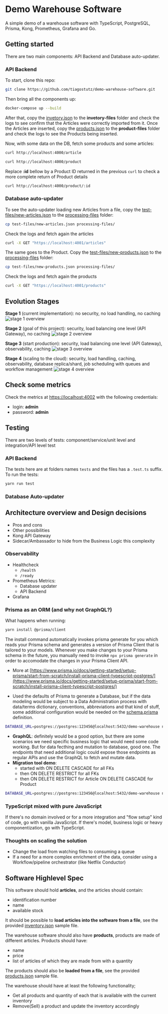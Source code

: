 # Demo Warehouse Software

A simple demo of a warehouse software with TypeScript, PostgreSQL, Prisma, Kong, Prometheus, Grafana and Go.

## Getting started

There are two main components: API Backend and Database auto-updater.

### API Backend

To start, clone this repo:

```bash
git clone https://github.com/tiagostutz/demo-warehouse-software.git
```

Then bring all the components up:

```bash
docker-compose up --build
```

After that, copy the [invetory.json](invetory.json) to the **invetory-files** folder and check the logs to see confirm that the Articles were correctly imported from it. Once the Articles are inserted, copy the [products.json](products.json) to the **product-files** folder and check the logs to see the Products being inserted.

Now, with some data on the DB, fetch some products and some articles:

```bash
curl http://localhost:4000/article
```

```bash
curl http://localhost:4000/product
```

Replace **:id** bellow by a Product ID returned in the previous `curl` to check a more complete return of Product details

```bash
curl http://localhost:4000/product/:id
```

### Database auto-updater

To see the auto-updater loading new Articles from a file, copy the [test-files/new-articles.json](test-files/new-articles.json) to the [processing-files](processing-files) folder:

```bash
cp test-files/new-articles.json processing-files/
```

Check the logs and fetch again the articles

```bash
curl -X GET "https://localhost:4001/articles"
```

The same goes to the Product. Copy the [test-files/new-products.json](test-files/new-products.json) to the [processing-files](processing-files) folder:

```bash
cp test-files/new-products.json processing-files/
```

Check the logs and fetch again the products

```bash
curl -X GET "https://localhost:4001/products"
```

## Evolution Stages

**Stage 1** (current implementation): no security, no load handling, no caching
![stage 1 overview](system-design-stage-1.jpg)

**Stage 2** (goal of this project): security, load balancing one level (API Gateway), no caching
![stage 2 overview](system-design-stage-2.jpg)

**Stage 3** (start production): security, load balancing one level (API Gateway), observability, caching
![stage 3 overview](system-design-stage-3.jpg)

**Stage 4** (scaling to the cloud): security, load handling, caching, observability, database replica/shard, job scheduling with queues and workflow management
![stage 4 overview](system-design-stage-4.jpg)

## Check some metrics

Check the metrics at [https://localhost:4002](https://localhost:4002) with the following credentials:

- login: **admin**
- password: **admin**

## Testing

There are two levels of tests: component/service/unit level and integration/API level test

### API Backend

The tests here are at folders names `tests` and the files has a `.test.ts` suffix. To run the tests:

```bash
yarn run test
```

### Database Auto-updater

## Architecture overview and Design decisions

- Pros and cons
- Other possibilities
- Kong API Gateway
- Sidecar/Ambassador to hide from the Business Logic this complexity

### Observability

- Healthcheck
  - `/health`
  - `/ready`
- Prometheus Metrics:
  - Database updater
  - API Backend
- Grafana

### Prisma as an ORM (and why not GraphQL?)

What happens when running:

```bash
yarn install @prisma/client
```

The install command automatically invokes prisma generate for you which reads your Prisma schema and generates a version of Prisma Client that is tailored to your models.
Whenever you make changes to your Prisma schema in the future, you manually need to invoke `npx prisma generate` in order to accomodate the changes in your Prisma Client API.

- More at [https://www.prisma.io/docs/getting-started/setup-prisma/start-from-scratch/install-prisma-client-typescript-postgres/](https://www.prisma.io/docs/getting-started/setup-prisma/start-from-scratch/install-prisma-client-typescript-postgres/)

- Used the defaults of Prisma to generate a Database, but if the data modeling would be subject to a Data Administration process with data/terms dictionary, conventions, abbreviations and that kind of stuff, some additional configuration would be needed on the [schema.prisma](api-backend/schema.prisma) definition.

```bash
DATABASE_URL=postgres://postgres:123456@localhost:5432/demo-warehouse npx prisma migrate dev --name init
```

- **GraphQL**: definitely would be a good option, but there are some scenarios we need specific business logic that would need some code working. But for data fecthing and mutation to database, good one. The endpoints that need additional logic could expose those endpoints as regular APIs and use the GraphQL to fetch and mutate data.
- **Migration tool demo**:
  - started with ON DELETE CASCADE for all FKs
  - then ON DELETE RESTRICT for all FKs
  - then ON DELETE RESTRICT for Article ON DELETE CASCADE for Product

```bash
DATABASE_URL=postgres://postgres:123456@localhost:5432/demo-warehouse npx prisma migrate dev --name init
```

### TypeScript mixed with pure JavaScript

If there's no domain involved or for a more integration and "flow setup" kind of code, go with vanilla JavaScript. If there's model, business logic or heavy componentization, go with TypeScript.

### Thoughts on scaling the solution

- Change the load from watching files to consuming a queue
- If a need for a more complex enrichment of the data, consider using a Workflow/pipeline orchestrator (like Netflix Conductor)

## Software Highlevel Spec

This software should hold **articles**, and the articles should contain:

- identification number
- name
- available stock

It should be possible to **load articles into the software from a file**, see the provided [inventory.json](inventory.json) sample file.

The warehouse software should also have **products**, products are made of different articles. Products should have:

- name
- price
- list of articles of which they are made from with a quantity

The products should also be **loaded from a file**, see the provided [products.json](products.json) sample file.

The warehouse should have at least the following functionality;

- Get all products and quantity of each that is available with the current inventory
- Remove(Sell) a product and update the inventory accordingly
